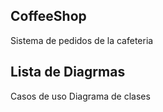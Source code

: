 ## CoffeeShop
Sistema de pedidos de la cafeteria

## Lista de Diagrmas
Casos de uso
Diagrama de clases